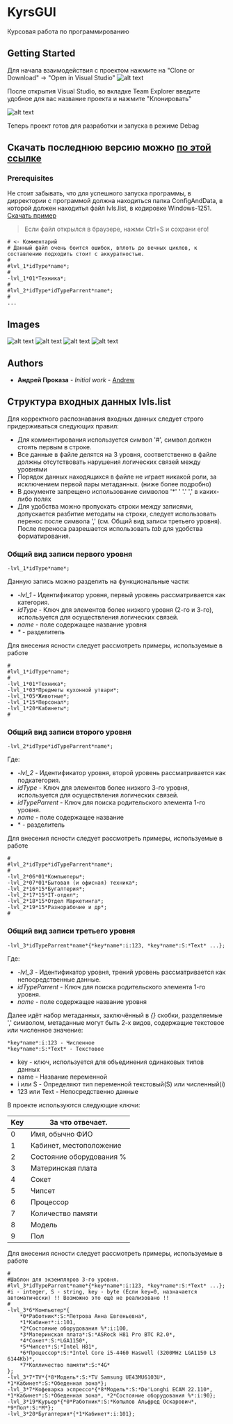# KyrsGUI
Курсовая работа по программированию

## Getting Started

Для начала взаимодействия с проектом нажмите на "Clone or Download" -> "Open in Visual Studio"
![alt text](http://sitecorrectly.com/Project/Download1.png)

После открытия Visual Studio, во вкладке Team Explorer введите удобное для вас название проекта и нажмите "Клонировать"

![alt text](http://sitecorrectly.com/Project/Download2.png)

Теперь проект готов для разработки и запуска в режиме Debag

## Скачать последнюю версию можно [по этой ссылке](http://sitecorrectly.com/Project/KyrsGUI.exe)
### Prerequisites

Не стоит забывать, что для успешного запуска программы, в дирректории с программой должна находиться папка ConfigAndData, 
в которой должен находитья файл lvls.list, в кодировке Windows-1251. 
<a href="http://sitecorrectly.com/Project/lvls.list" title="PS. Может открыться криво((" download="">Скачать пример</a> 
>Если файл открылся в браузере, нажми Ctrl+S и сохрани его!

```
# <- Комментарий
# Данный файл очень боится ошибок, вплоть до вечных циклов, к составлению подходить стоит с аккуратностью.
#
#lvl_1*idType*name*;
#
-lvl_1*01*Техника*;
#
#lvl_2*idType*idTypeParrent*name*;
#
...
```


## Images
![alt text](http://sitecorrectly.com/Project/1.png)
![alt text](http://sitecorrectly.com/Project/2.png)
![alt text](http://sitecorrectly.com/Project/3.png)
![alt text](http://sitecorrectly.com/Project/4.png)

## Authors

* **Андрей Проказа** - *Initial work* - [Andrew](https://github.com/lolmens)

## Структура входных данных lvls.list

Для корректного распознавания входных данных следует строго придерживаться следующих правил:
*	Для комментирования используется символ '#', символ должен стоять первым в строке.
*	Все данные в файле делятся на 3 уровня, соответственно в файле должны отсутствовать нарушения логических связей между уровнями
*	Порядок данных находящихся в файле не играет никакой роли, за исключением первой пары метаданных. (ниже более подробно)
*	В документе запрещено использование символов  '\*'   '   '.'  ',' в каких-либо полях
* Для удобства можно пропускать строки между записями, допускается разбитие методаты на строки, следует использовать перенос после символа ',' (см. Общий вид записи третьего уровня). После переноса разрешается использовать *tab* для удобства форматирования.

### Общий вид записи первого уровня
```
-lvl_1*idType*name*;
```
Данную запись можно разделить на функциональные части:
*	*-lvl_1* - Идентификатор уровня, первый уровень рассматривается как категория.
*	*idType* - Ключ для элементов более низкого уровня (2-го и 3-го), используется для осуществления логических связей.
*	*name* - поле содержащее название уровня 
*	*\** - разделитель

Для внесения ясности следует рассмотреть примеры, используемые в работе 
```
#
#lvl_1*idType*name*;
#
-lvl_1*01*Техника*;
-lvl_1*03*Предметы кухонной утвари*;
-lvl_1*05*Животные*;
-lvl_1*15*Персонал*;
-lvl_1*20*Кабинеты*;
#
```
### Общий вид записи второго уровня
```
-lvl_2*idType*idTypeParrent*name*;
```
Где:
*	*-lvl_2* - Идентификатор уровня, второй уровень рассматривается как подкатегория.
*	*idType* - Ключ для элементов более низкого 3-го уровня, используется для осуществления логических связей.
*	*idTypeParrent* - Ключ для поиска родительского элемента 1-го уровня.
*	*name* - поле содержащее название
*	\* - разделитель

Для внесения ясности следует рассмотреть примеры, используемые в работе 
```
#
#lvl_2*idType*idTypeParrent*name*;
#
-lvl_2*06*01*Компьютеры*;
-lvl_2*07*01*Бытовая (и офисная) техника*;
-lvl_2*16*15*Бугалтерия*;
-lvl_2*17*15*IT-отдел*;
-lvl_2*18*15*Отдел Маркетинга*;
-lvl_2*19*15*Разнорабочие и др*;
#
```
### Общий вид записи третьего уровня
```
-lvl_3*idTypeParrent*name*{*key*name*:i:123, *key*name*:S:*Text* ...};
```
Где:
*	*-lvl_3* - Идентификатор уровня, трений уровень рассматривается как непосредственные данные.
*	*idTypeParrent* - Ключ для поиска родительского элемента 1-го уровня.
*	*name* - поле содержащее название уровня 

Далее идёт набор метаданных, заключённый в *{}* скобки, разделяемые ',' символом, метаданные могут быть 2-х видов, содержащие текстовое или численное значение:
```
*key*name*:i:123 - Численное
*key*name*:S:*Text* - Текстовое
```
*	key - ключ, используется для объединения одинаковых типов данных
*	name - Название переменной
*	i или S - Определяют тип переменной текстовый(S) или численный(i)
*	123 или Text - Непосредственно данные


В проекте используются следующие ключи:

| Key  | За что отвечает. |
| ------------- | ------------- |
|0 |	Имя, обычно ФИО|
|1 |	Кабинет, местоположение|
|2 |	Состояние оборудования %|
|3 |	Материнская плата|
|4 |	Сокет|
|5 |	Чипсет|
|6 |	Процессор|
|7 |	Количество памяти|
|8 |	Модель|
|9 |	Пол|

Для внесения ясности следует рассмотреть примеры, используемые в работе 
```
#
#Шаблон для экземпляров 3-го уровня.
#lvl_3*idTypeParrent*name*{*key*name*:i:123, *key*name*:S:*Text* ...}; #i - integer, S - string, key - byte (Если key=0, назначается автоматически) !! Возможно это ещё не реализовано !! 
#
-lvl_3*6*Компьютер*{
	*0*Работник*:S:*Петрова Анна Евгеньевна*,
	*1*Кабинет*:i:101,
	*2*Состояние оборудования %*:i:100,
	*3*Материнская плата*:S:*ASRock H81 Pro BTC R2.0*,
	*4*Сокет*:S:*LGA1150*,
	*5*Чипсет*:S:*Intel H81*,
	*6*Процессор*:S:*Intel Core i5-4460 Haswell (3200MHz LGA1150 L3 6144Kb)*,
	*7*Колличество памяти*:S:*4G*
};
-lvl_3*7*TV*{*8*Модель*:S:*TV Samsung UE43MU6103U*, *1*Кабинет*:S:*Обеденная зона*};
-lvl_3*7*Кофеварка эспрессо*{*8*Модель*:S:*De'Longhi ECAM 22.110*, *1*Кабинет*:S:*Обеденная зона*, *2*Состояние оборудования %*:i:90};
-lvl_3*19*Курьер*{*0*Работник*:S:*Копылов Альфред Оскарович*, *9*Пол*:S:*М*}; 
-lvl_3*20*Бугалтерия*{*1*Кабинет*:i:101};
```

